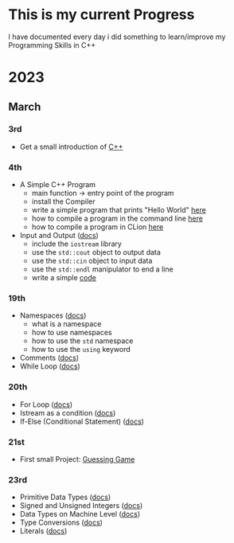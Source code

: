 # This is my current Progress
I have documented every day i did something to learn/improve my Programming Skills in C++

# 2023

## March

### 3rd
- Get a small introduction of [C++](https://github.com/dpfurners/CPP/blob/master/README.md#introduction-to-c)

### 4th
- A Simple C++ Program
  - main function -> entry point of the program
  - install the Compiler
  - write a simple program that prints "Hello World" [here](https://github.com/dpfurners/CPP/blob/master/01_FirstProgram/test.cpp)
  - how to compile a program in the command line [here](https://github.com/dpfurners/CPP/blob/master/README.md#steps-windows-command-prompt)
  - how to compile a program in CLion [here](https://github.com/dpfurners/CPP/blob/master/README.md#steps-clion)
- Input and Output ([docs](https://github.com/dpfurners/CPP/blob/master/02_InputOutput/InputOutput.md))
  - include the `iostream` library
  - use the `std::cout` object to output data
  - use the `std::cin` object to input data
  - use the `std::endl` manipulator to end a line
  - write a simple [code](https://github.com/dpfurners/CPP/blob/master/02_InputOutput/input-output.cpp)

### 19th
- Namespaces ([docs](https://github.com/dpfurners/CPP/blob/master/03_Namespaces/Namespaces.md))
  - what is a namespace
  - how to use namespaces
  - how to use the `std` namespace
  - how to use the `using` keyword
- Comments ([docs](https://github.com/dpfurners/CPP/blob/master/04_Comments/Comments.md))
- While Loop ([docs](https://github.com/dpfurners/CPP/blob/master/05_Loops/Loops.md#while-loop))

### 20th
- For Loop ([docs](https://github.com/dpfurners/CPP/blob/master/05_Loops/Loops.md#for-loop))
- Istream as a condition ([docs](https://github.com/dpfurners/CPP/blob/master/05_Loops/Loops.md#using-istream-as-a-condition))
- If-Else (Conditional Statement) ([docs](https://github.com/dpfurners/CPP/blob/master/06_ConditionalStatements/ConditionalStatements.md#using-istream-as-a-condition))

### 21st
- First small Project: [Guessing Game](https://github.com/dpfurners/CPP/blob/master/00_Projects/00_GuessingGame)

### 23rd
- Primitive Data Types ([docs](https://github.com/dpfurners/CPP/blob/master/07_DataTypes/DataTypes.md#primitive-types))
- Signed and Unsigned Integers ([docs](https://github.com/dpfurners/CPP/blob/master/07_DataTypes/DataTypes.md#signed-and-unsigned-integers))
- Data Types on Machine Level ([docs](https://github.com/dpfurners/CPP/blob/master/07_DataTypes/DataTypes.md#machine-level-representation-data-types))
- Type Conversions ([docs](https://github.com/dpfurners/CPP/blob/master/07_DataTypes/DataTypes.md#type-conversions))
- Literals ([docs](https://github.com/dpfurners/CPP/blob/master/07_DataTypes/DataTypes.md#literals))

